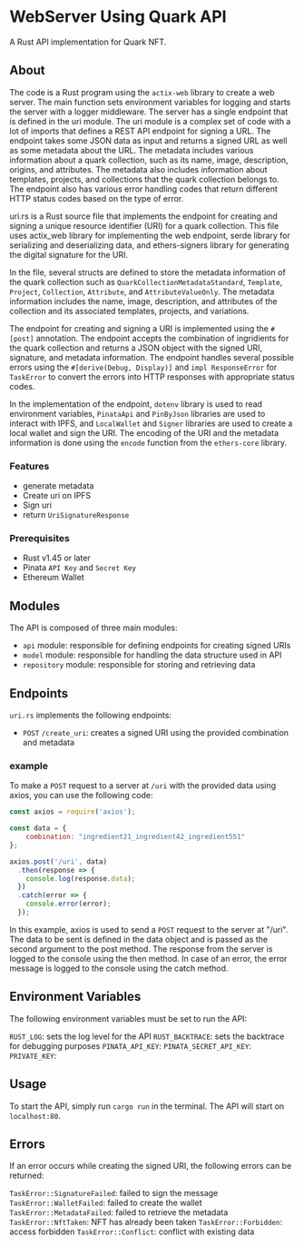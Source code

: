 # WebServer Using Quark API
A Rust API implementation for Quark NFT.

## About

The code is a Rust program using the `actix-web` library to create a web server. The main function sets environment variables for logging and starts the server with a logger middleware. The server has a single endpoint that is defined in the uri module. The uri module is a complex set of code with a lot of imports that defines a REST API endpoint for signing a URL. The endpoint takes some JSON data as input and returns a signed URL as well as some metadata about the URL. The metadata includes various information about a quark collection, such as its name, image, description, origins, and attributes. The metadata also includes information about templates, projects, and collections that the quark collection belongs to. The endpoint also has various error handling codes that return different HTTP status codes based on the type of error.

uri.rs is a Rust source file that implements the endpoint for creating and signing a unique resource identifier (URI) for a quark collection. This file uses actix_web library for implementing the web endpoint, serde library for serializing and deserializing data, and ethers-signers library for generating the digital signature for the URI.

In the file, several structs are defined to store the metadata information of the quark collection such as `QuarkCollectionMetadataStandard`, `Template`, `Project`, `Collection`, `Attribute`, and `AttributeValueOnly`. The metadata information includes the name, image, description, and attributes of the collection and its associated templates, projects, and variations.

The endpoint for creating and signing a URI is implemented using the `#[post]` annotation. The endpoint accepts the combination of ingridients for the quark collection and returns a JSON object with the signed URI, signature, and metadata information. The endpoint handles several possible errors using the `#[derive(Debug, Display)]` and `impl ResponseError` for `TaskError` to convert the errors into HTTP responses with appropriate status codes.

In the implementation of the endpoint, `dotenv` library is used to read environment variables, `PinataApi` and `PinByJson` libraries are used to interact with IPFS, and `LocalWallet` and `Signer` libraries are used to create a local wallet and sign the URI. The encoding of the URI and the metadata information is done using the `encode` function from the `ethers-core` library.

### Features

* generate metadata
* Create uri on IPFS
* Sign uri
* return `UriSignatureResponse`

### Prerequisites
* Rust v1.45 or later
* Pinata `API Key` and `Secret Key`
* Ethereum Wallet

## Modules
The API is composed of three main modules:

- `api` module: responsible for defining endpoints for creating signed URIs
- `model` module: responsible for handling the data structure used in API
- `repository` module: responsible for storing and retrieving data

## Endpoints
`uri.rs` implements the following endpoints:

- `POST` `/create_uri`: creates a signed URI using the provided combination and metadata

### example

To make a `POST` request to a server at `/uri` with the provided data using axios, you can use the following code:

```javascript
const axios = require('axios');

const data = {
    combination: "ingredient21_ingredient42_ingredient551"
};

axios.post('/uri', data)
  .then(response => {
    console.log(response.data);
  })
  .catch(error => {
    console.error(error);
  });
```

In this example, axios is used to send a `POST` request to the server at "/uri". The data to be sent is defined in the data object and is passed as the second argument to the post method. The response from the server is logged to the console using the then method. In case of an error, the error message is logged to the console using the catch method.


## Environment Variables
The following environment variables must be set to run the API:

`RUST_LOG`: sets the log level for the API
`RUST_BACKTRACE`: sets the backtrace for debugging purposes
`PINATA_API_KEY`:
`PINATA_SECRET_API_KEY`:
`PRIVATE_KEY`:

## Usage
To start the API, simply run `cargo run` in the terminal. The API will start on `localhost:80`.

## Errors
If an error occurs while creating the signed URI, the following errors can be returned:

`TaskError::SignatureFailed`: failed to sign the message
`TaskError::WalletFailed`: failed to create the wallet
`TaskError::MetadataFailed`: failed to retrieve the metadata
`TaskError::NftTaken`: NFT has already been taken
`TaskError::Forbidden`: access forbidden
`TaskError::Conflict`: conflict with existing data